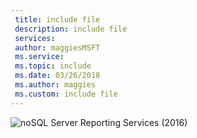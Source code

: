 ```yaml
---
 title: include file
 description: include file
 services: 
 author: maggiesMSFT
 ms.service: 
 ms.topic: include
 ms.date: 03/26/2018
 ms.author: maggies
 ms.custom: include file
---
```


![no](media/no.png)SQL Server Reporting Services (2016)